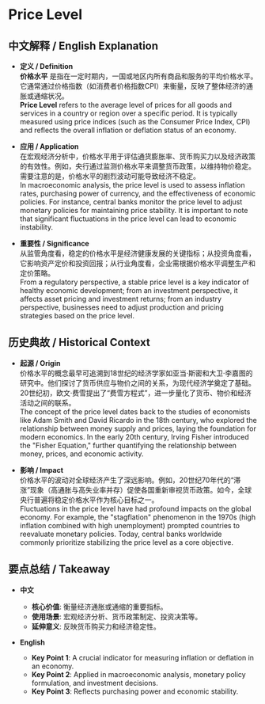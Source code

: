 # Price Level

## 中文解释 / English Explanation

* **定义 / Definition**  
  **价格水平** 是指在一定时期内，一国或地区内所有商品和服务的平均价格水平。它通常通过价格指数（如消费者价格指数CPI）来衡量，反映了整体经济的通胀或通缩状况。  
  **Price Level** refers to the average level of prices for all goods and services in a country or region over a specific period. It is typically measured using price indices (such as the Consumer Price Index, CPI) and reflects the overall inflation or deflation status of an economy.

* **应用 / Application**  
  在宏观经济分析中，价格水平用于评估通货膨胀率、货币购买力以及经济政策的有效性。例如，央行通过监测价格水平来调整货币政策，以维持物价稳定。需要注意的是，价格水平的剧烈波动可能导致经济不稳定。  
  In macroeconomic analysis, the price level is used to assess inflation rates, purchasing power of currency, and the effectiveness of economic policies. For instance, central banks monitor the price level to adjust monetary policies for maintaining price stability. It is important to note that significant fluctuations in the price level can lead to economic instability.

* **重要性 / Significance**  
  从监管角度看，稳定的价格水平是经济健康发展的关键指标；从投资角度看，它影响资产定价和投资回报；从行业角度看，企业需根据价格水平调整生产和定价策略。  
  From a regulatory perspective, a stable price level is a key indicator of healthy economic development; from an investment perspective, it affects asset pricing and investment returns; from an industry perspective, businesses need to adjust production and pricing strategies based on the price level.

## 历史典故 / Historical Context

* **起源 / Origin**  
  价格水平的概念最早可追溯到18世纪的经济学家如亚当·斯密和大卫·李嘉图的研究中。他们探讨了货币供应与物价之间的关系，为现代经济学奠定了基础。20世纪初，欧文·费雪提出了“费雪方程式”，进一步量化了货币、物价和经济活动之间的联系。  
  The concept of the price level dates back to the studies of economists like Adam Smith and David Ricardo in the 18th century, who explored the relationship between money supply and prices, laying the foundation for modern economics. In the early 20th century, Irving Fisher introduced the "Fisher Equation," further quantifying the relationship between money, prices, and economic activity.

* **影响 / Impact**  
  价格水平的波动对全球经济产生了深远影响。例如，20世纪70年代的“滞涨”现象（高通胀与高失业率并存）促使各国重新审视货币政策。如今，全球央行普遍将稳定价格水平作为核心目标之一。  
  Fluctuations in the price level have had profound impacts on the global economy. For example, the "stagflation" phenomenon in the 1970s (high inflation combined with high unemployment) prompted countries to reevaluate monetary policies. Today, central banks worldwide commonly prioritize stabilizing the price level as a core objective.

## 要点总结 / Takeaway

* **中文**  
  - **核心价值**: 衡量经济通胀或通缩的重要指标。  
  - **使用场景**: 宏观经济分析、货币政策制定、投资决策等。  
  - **延伸意义**: 反映货币购买力和经济稳定性。

* **English**  
  - **Key Point 1**: A crucial indicator for measuring inflation or deflation in an economy.  
  - **Key Point 2**: Applied in macroeconomic analysis, monetary policy formulation, and investment decisions.  
  - **Key Point 3**: Reflects purchasing power and economic stability.